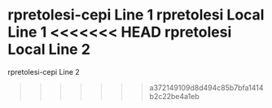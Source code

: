 rpretolesi-cepi Line 1
rpretolesi Local Line 1
<<<<<<< HEAD
rpretolesi Local Line 2
=======
rpretolesi-cepi Line 2
>>>>>>> a372149109d8d494c85b7bfa1414b2c22be4a1eb
